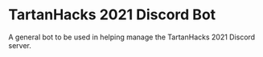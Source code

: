 # TartanHacks 2021 Discord Bot

A general bot to be used in helping manage the TartanHacks 2021 Discord server.
